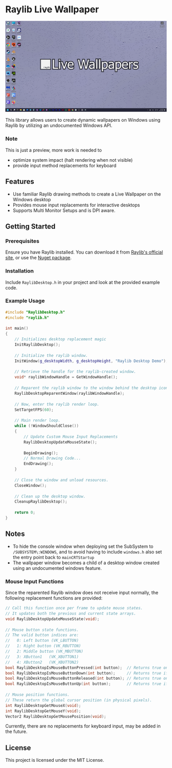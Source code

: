 # Raylib Live Wallpaper
![title](images/preview.png)

This library allows users to create dynamic wallpapers on Windows using Raylib by utilizing an undocumented Windows API.

### Note

This is just a preview, more work is needed to
- optimize system impact (halt rendering when not visible)
- provide input method replacements for keyboard

## Features

- Use familiar Raylib drawing methods to create a Live Wallpaper on the Windows desktop
- Provides mouse input replacements for interactive desktops 
- Supports Multi Monitor Setups and is DPI aware.

## Getting Started

### Prerequisites

Ensure you have Raylib installed. You can download it from [Raylib's official site](https://www.raylib.com/), or use the [Nuget package](https://www.nuget.org/packages/raylib/).

### Installation

Include `RaylibDesktop.h` in your project and look at the provided example code.

### Example Usage

```cpp
#include "RaylibDesktop.h"
#include "raylib.h"

int main()
{
    // Initializes desktop replacement magic
    InitRaylibDesktop();

    // Initialize the raylib window.
    InitWindow(g_desktopWidth, g_desktopHeight, "Raylib Desktop Demo");

    // Retrieve the handle for the raylib-created window.
    void* raylibWindowHandle = GetWindowHandle();

    // Reparent the raylib window to the window behind the desktop icons.
    RaylibDesktopReparentWindow(raylibWindowHandle);

    // Now, enter the raylib render loop.
    SetTargetFPS(60);

    // Main render loop.
    while (!WindowShouldClose())
    {
        // Update Custom Mouse Input Replacements
        RaylibDesktopUpdateMouseState();

        BeginDrawing();
        // Normal Drawing Code...
        EndDrawing();
    }

    // Close the window and unload resources.
    CloseWindow();

    // Clean up the desktop window.
    CleanupRaylibDesktop();

    return 0;
}
```

## Notes

- To hide the console window when deploying set the SubSystem to `/SUBSYSTEM\:WINDOWS`, and to avoid having to include `windows.h` also set the entry point back to `mainCRTStartup`
- The wallpaper window becomes a child of a desktop window created using an undocumented windows feature.

### Mouse Input Functions

Since the reparented Raylib window does not receive input normally, the following replacement functions are provided:

```cpp
// Call this function once per frame to update mouse states.
// It updates both the previous and current state arrays.
void RaylibDesktopUpdateMouseState(void);

// Mouse button state functions.
// The valid button indices are:
//   0: Left button (VK_LBUTTON)
//   1: Right button (VK_RBUTTON)
//   2: Middle button (VK_MBUTTON)
//   3: XButton1   (VK_XBUTTON1)
//   4: XButton2   (VK_XBUTTON2)
bool RaylibDesktopIsMouseButtonPressed(int button);  // Returns true only on the frame the button was pressed.
bool RaylibDesktopIsMouseButtonDown(int button);     // Returns true if the button is currently down.
bool RaylibDesktopIsMouseButtonReleased(int button); // Returns true only on the frame the button was released.
bool RaylibDesktopIsMouseButtonUp(int button);       // Returns true if the button is currently up.

// Mouse position functions.
// These return the global cursor position (in physical pixels).
int RaylibDesktopGetMouseX(void);
int RaylibDesktopGetMouseY(void);
Vector2 RaylibDesktopGetMousePosition(void);
```

Currently, there are no replacements for keyboard input,  may be added in the future.

## License

This project is licensed under the MIT License.

